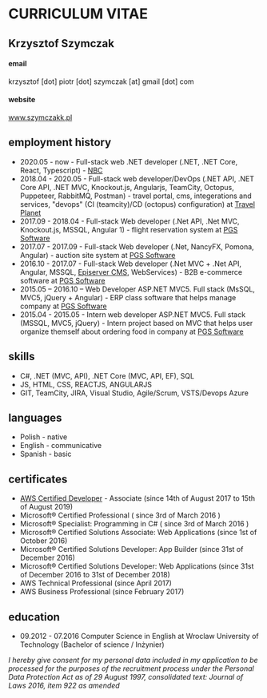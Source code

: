 # CURRICULUM VITAE

## Krzysztof Szymczak
#### email
krzysztof [dot] piotr [dot] szymczak [at] gmail [dot] com
#### website
www.szymczakk.pl

## employment history
* 2020.05 - now - Full-stack web .NET developer (.NET, .NET Core, React, Typescript) - [NBC](https://www.nbc.com.pl/)
* 2018.04 - 2020.05 - Full-stack web developer/DevOps (.NET API, .NET Core API, .NET MVC, Knockout.js, Angularjs, TeamCity, Octopus, Puppeteer, RabbitMQ, Postman) - travel portal, cms, integerations and services, "devops" (CI (teamcity)/CD (octopus) configuration) at [Travel Planet](https://www.travelplanet.pl/)
* 2017.09 - 2018.04 - Full-stack Web developer (.Net API, .Net MVC, Knockout.js, MSSQL, Angular 1) - flight reservation system at [PGS Software](https://www.pgs-soft.com/)
* 2017.07 - 2017.09 - Full-stack Web developer (.Net, NancyFX, Pomona, Angular) - auction site system at [PGS Software](https://www.pgs-soft.com/)
* 2016.10 - 2017.07 - Full-stack Web developer (.Net MVC + .Net API, Angular, MSSQL, [Episerver CMS](http://www.episerver.com/), WebServices) - B2B e-commerce software at [PGS Software](https://www.pgs-soft.com/)
* 2015.05 – 2016.10 – Web Developer ASP.NET MVC5. Full stack (MsSQL, MVC5, jQuery + Angular) - ERP class software that helps manage company at [PGS Software](https://www.pgs-soft.com/)
* 2015.04 - 2015.05 - Intern web developer ASP.NET MVC5. Full stack (MSSQL, MVC5, jQuery) - Intern project based on MVC that helps user organize themself about ordering food in company at [PGS Software](https://www.pgs-soft.com/)

## skills
* C#, .NET (MVC, API), .NET Core (MVC, API, EF), SQL
* JS, HTML, CSS, REACTJS, ANGULARJS
* GIT, TeamCity, JIRA, Visual Studio, Agile/Scrum, VSTS/Devops Azure

## languages
* Polish - native
* English - communicative
* Spanish - basic

## certificates
* [AWS Certified Developer](https://www.certmetrics.com/amazon/public/badge.aspx?i=2&t=c&d=2017-08-14&ci=AWS00308394&lipi=urn%3Ali%3Apage%3Ad_flagship3_profile_view_base%3B2qqUXpsjRwupUeLIKO1%2FOQ%3D%3D) - Associate (since 14th of August 2017 to 15th of August 2019)
* Microsoft® Certified Professional ( since 3rd of March 2016 )
* Microsoft® Specialist: Programming in C# ( since 3rd of March 2016 )
* Microsoft® Certified Solutions Associate: Web Applications (since 1st of October 2016)
* Microsoft® Certified Solutions Developer: App Builder (since 31st of December 2016)
* Microsoft® Certified Solutions Developer: Web Applications (since 31st of December 2016 to 31st of December 2018)
* AWS Technical Professional (since April 2017)
* AWS Business Professional (since February 2017)

## education
* 09.2012 - 07.2016 Computer Science in English at Wroclaw University of Technology (Bachelor of science / Inżynier)

*I hereby give consent for my personal data included in my application to be processed for the purposes of the recruitment process under the Personal Data Protection Act as of 29 August 1997, consolidated text: Journal of Laws 2016, item 922 as amended*
